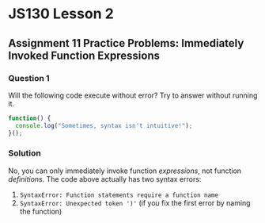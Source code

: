 # JS130 Lesson 2

## Assignment 11 Practice Problems: Immediately Invoked Function Expressions

### Question 1

Will the following code execute without error? Try to answer without running it.

```js
function() {
  console.log("Sometimes, syntax isn't intuitive!");
}();
```

### Solution

No, you can only immediately invoke function *expressions*, not function
*definitions*. The code above actually has two syntax errors:

1. `SyntaxError: Function statements require a function name`
2. `SyntaxError: Unexpected token ')'` (if you fix the first error by naming the
   function)
